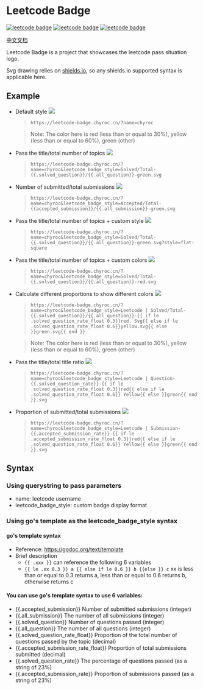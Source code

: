 # Leetcode Badge

[![leetcode badge](https://leetcode-badge.chyroc.cn/?name=chyroc)](https://codecov.io/gh/Chyroc/algorithms-go)
[![leetcode badge](https://leetcode-badge.chyroc.cn/?name=chyroc&leetcode_badge_style=Leetcode%20|%20Question-{{.solved_question_rate}}-{{%20if%20le%20.solved_question_rate_float%200.3}}red{{%20else%20if%20le%20.solved_question_rate_float%200.6}}yellow{{%20else%20}}green{{%20end%20}}.svg)](https://codecov.io/gh/Chyroc/algorithms-go)
[![leetcode badge](https://leetcode-badge.chyroc.cn/?name=chyroc&leetcode_badge_style=Leetcode%20|%20Submission-{{.accepted_submission_rate}}-{{%20if%20le%20.accepted_submission_rate_float%200.3}}red{{%20else%20if%20le%20.solved_question_rate_float%200.6}}yellow{{%20else%20}}green{{%20end%20}}.svg)](https://codecov.io/gh/Chyroc/algorithms-go)

[中文文档](./README.md)

Leetcode Badge is a project that showcases the leetcode pass situation logo.

Svg drawing relies on [shields.io](http://shields.io/), so any shields.io supported syntax is applicable here.

## Example

* Default style ![](https://leetcode-badge.chyroc.cn/?name=chyroc)
  > `https://leetcode-badge.chyroc.cn/?name=chyroc`

  > Note: The color here is red (less than or equal to 30%), yellow (less than or equal to 60%), green (other)

* Pass the title/total number of topics ![](https://leetcode-badge.chyroc.cn/?name=chyroc&leetcode_badge_style=Solved/Total-{{solve_question}}/{{all_question}}-green.svg)
  > `https://leetcode-badge.chyroc.cn/?name=chyroc&leetcode_badge_style=Solved/Total-{{.solved_question}}/{{.all_question}}-green.svg`

* Number of submitted/total submissions ![](https://leetcode-badge.chyroc.cn/?name=chyroc&leetcode_badge_style=Accepted/Total-{{accepted_submission}}/{{all_submission}}-green.svg )
  > `https://leetcode-badge.chyroc.cn/?name=chyroc&leetcode_badge_style=Accepted/Total-{{accepted_submission}}/{{.all_submission}}-green.svg`

* Pass the title/total number of topics + custom style ![](https://leetcode-badge.chyroc.cn/?name=chyroc&leetcode_badge_style=Solved/Total-{{.solved_question}}/{{.all_question}}-green.svg?style=flat-square)
  > `https://leetcode-badge.chyroc.cn/?name=chyroc&leetcode_badge_style=Solved/Total-{{.solved_question}}/{{.all_question}}-green.svg?style=flat-square`

* Pass the title/total number of topics + custom colors ![](https://leetcode-badge.chyroc.cn/?name=chyroc&leetcode_badge_style=Solved/Total-{{.solved_question}}/{{.all_question}}-red.svg)
  > `https://leetcode-badge.chyroc.cn/?name=chyroc&leetcode_badge_style=Solved/Total-{{.solved_question}}/{{.all_question}}-red.svg`

* Calculate different proportions to show different colors ![](https://leetcode-badge.chyroc.cn/?name=chyroc&leetcode_badge_style=Leetcode%20|%20Solved/Total-{{solve_question}}/{{.all_question}}-{{if%20le%20.solved_question_rate_float%200.3}}red.svg{{else%20if%20le%20.solved_question_rate_float%200.6}}yellow.svg{{else}}green.svg{{end}} )
  > `https://leetcode-badge.chyroc.cn/?name=chyroc&leetcode_badge_style=Leetcode | Solved/Total-{{.solved_question}}/{{.all_question}}-{{ if le .solved_question_rate_float 0.3}}red. Svg{{ else if le .solved_question_rate_float 0.6}}yellow.svg{{ else }}green.svg{{ end }}`

  > Note: The color here is red (less than or equal to 30%), yellow (less than or equal to 60%), green (other)

* Pass the title/total title ratio ![](https://leetcode-badge.chyroc.cn/?name=chyroc&leetcode_badge_style=Leetcode%20|%20Question-{{.solved_question_rate}}-{{%20if%20le%20.solved_question_rate_float%200.3}}red{{%20else%20if%20le%20.solved_question_rate_float%200.6}}yellow{{%20else%20}}green{{%20end%20}}.svg)
  > `https://leetcode-badge.chyroc.cn/?name=chyroc&leetcode_badge_style=Leetcode | Question-{{.solved_question_rate}}-{{ if le .solved_question_rate_float 0.3}}red{{ else if le .solved_question_rate_float 0.6}} Yellow{{ else }}green{{ end }}.svg`

* Proportion of submitted/total submissions ![](https://leetcode-badge.chyroc.cn/?name=chyroc&leetcode_badge_style=Leetcode%20|%20Submission-{{.accepted_submission_rate}}-{{%20if%20le%20.accepted_submission_rate_float%200.3}}red{{%20else%20if%20le%20.solved_question_rate_float%200.6}}yellow{{%20else%20}}green{{%20end%20}}.svg)
  > `https://leetcode-badge.chyroc.cn/?name=chyroc&leetcode_badge_style=Leetcode | Submission-{{.accepted_submission_rate}}-{{ if le .accepted_submission_rate_float 0.3}}red{{ else if le .solved_question_rate_float 0.6}} Yellow{{ else }}green{{ end }}.svg`

## Syntax

### Using querystring to pass parameters
* name: leetcode username
* leetcode_badge_style: custom badge display format

### Using go's template as the leetcode_badge_style syntax

#### go's template syntax

* Reference: https://godoc.org/text/template
* Brief description
  * `{{ .xxx }}` can reference the following 6 variables
  * `{{ le .xx 0.3 }} a {{ else if le 0.6 }} b {{else }} c` xx is less than or equal to 0.3 returns a, less than or equal to 0.6 returns b, otherwise returns c

#### You can use go's template syntax to use 6 variables:
* {{.accepted_submission}} Number of submitted submissions (integer)
* {{.all_submission}} The number of all submissions (integer)
* {{.solved_question}} Number of questions passed (integer)
* {{.all_question}} The number of all questions (integer)
* {{.solved_question_rate_float}} Proportion of the total number of questions passed by the topic (decimal)
* {{.accepted_submission_rate_float}} Proportion of total submissions submitted (decimal)
* {{.solved_question_rate}} The percentage of questions passed  (as a string of 23%)
* {{.accepted_submission_rate}} Proportion of submissions passed (as a string of 23%)